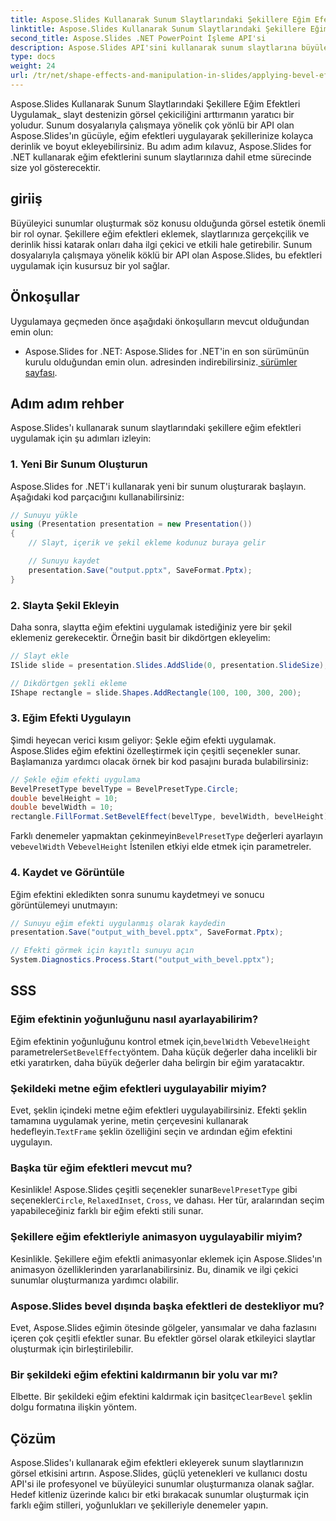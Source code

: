 ```yaml
---
title: Aspose.Slides Kullanarak Sunum Slaytlarındaki Şekillere Eğim Efektleri Uygulamak
linktitle: Aspose.Slides Kullanarak Sunum Slaytlarındaki Şekillere Eğim Efektleri Uygulamak
second_title: Aspose.Slides .NET PowerPoint İşleme API'si
description: Aspose.Slides API'sini kullanarak sunum slaytlarına büyüleyici eğim efektleri uygulayın. Adım adım kılavuz ve kaynak koduyla görsel çekiciliği artırın. Dinamik sunumlar için eğim efektlerinin nasıl uygulanacağını öğrenin.
type: docs
weight: 24
url: /tr/net/shape-effects-and-manipulation-in-slides/applying-bevel-effects-shapes/
---
```

Aspose.Slides Kullanarak Sunum Slaytlarındaki Şekillere Eğim Efektleri Uygulamak_ slayt destenizin görsel çekiciliğini arttırmanın yaratıcı bir yoludur. Sunum dosyalarıyla çalışmaya yönelik çok yönlü bir API olan Aspose.Slides'ın gücüyle, eğim efektleri uygulayarak şekillerinize kolayca derinlik ve boyut ekleyebilirsiniz. Bu adım adım kılavuz, Aspose.Slides for .NET kullanarak eğim efektlerini sunum slaytlarınıza dahil etme sürecinde size yol gösterecektir.

## giriiş

Büyüleyici sunumlar oluşturmak söz konusu olduğunda görsel estetik önemli bir rol oynar. Şekillere eğim efektleri eklemek, slaytlarınıza gerçekçilik ve derinlik hissi katarak onları daha ilgi çekici ve etkili hale getirebilir. Sunum dosyalarıyla çalışmaya yönelik köklü bir API olan Aspose.Slides, bu efektleri uygulamak için kusursuz bir yol sağlar.

## Önkoşullar

Uygulamaya geçmeden önce aşağıdaki önkoşulların mevcut olduğundan emin olun:

-  Aspose.Slides for .NET: Aspose.Slides for .NET'in en son sürümünün kurulu olduğundan emin olun. adresinden indirebilirsiniz.[ sürümler sayfası](https://releases.aspose.com/slides/net/).

## Adım adım rehber

Aspose.Slides'ı kullanarak sunum slaytlarındaki şekillere eğim efektleri uygulamak için şu adımları izleyin:

### 1. Yeni Bir Sunum Oluşturun

Aspose.Slides for .NET'i kullanarak yeni bir sunum oluşturarak başlayın. Aşağıdaki kod parçacığını kullanabilirsiniz:

```csharp
// Sunuyu yükle
using (Presentation presentation = new Presentation())
{
    // Slayt, içerik ve şekil ekleme kodunuz buraya gelir

    // Sunuyu kaydet
    presentation.Save("output.pptx", SaveFormat.Pptx);
}
```

### 2. Slayta Şekil Ekleyin

Daha sonra, slaytta eğim efektini uygulamak istediğiniz yere bir şekil eklemeniz gerekecektir. Örneğin basit bir dikdörtgen ekleyelim:

```csharp
// Slayt ekle
ISlide slide = presentation.Slides.AddSlide(0, presentation.SlideSize);

// Dikdörtgen şekli ekleme
IShape rectangle = slide.Shapes.AddRectangle(100, 100, 300, 200);
```

### 3. Eğim Efekti Uygulayın

Şimdi heyecan verici kısım geliyor: Şekle eğim efekti uygulamak. Aspose.Slides eğim efektini özelleştirmek için çeşitli seçenekler sunar. Başlamanıza yardımcı olacak örnek bir kod pasajını burada bulabilirsiniz:

```csharp
// Şekle eğim efekti uygulama
BevelPresetType bevelType = BevelPresetType.Circle;
double bevelHeight = 10;
double bevelWidth = 10;
rectangle.FillFormat.SetBevelEffect(bevelType, bevelWidth, bevelHeight);
```

 Farklı denemeler yapmaktan çekinmeyin`BevelPresetType` değerleri ayarlayın ve`bevelWidth` Ve`bevelHeight` İstenilen etkiyi elde etmek için parametreler.

### 4. Kaydet ve Görüntüle

Eğim efektini ekledikten sonra sunumu kaydetmeyi ve sonucu görüntülemeyi unutmayın:

```csharp
// Sunuyu eğim efekti uygulanmış olarak kaydedin
presentation.Save("output_with_bevel.pptx", SaveFormat.Pptx);

// Efekti görmek için kayıtlı sunuyu açın
System.Diagnostics.Process.Start("output_with_bevel.pptx");
```

## SSS

### Eğim efektinin yoğunluğunu nasıl ayarlayabilirim?

 Eğim efektinin yoğunluğunu kontrol etmek için,`bevelWidth` Ve`bevelHeight` parametreler`SetBevelEffect`yöntem. Daha küçük değerler daha incelikli bir etki yaratırken, daha büyük değerler daha belirgin bir eğim yaratacaktır.

### Şekildeki metne eğim efektleri uygulayabilir miyim?

 Evet, şeklin içindeki metne eğim efektleri uygulayabilirsiniz. Efekti şeklin tamamına uygulamak yerine, metin çerçevesini kullanarak hedefleyin.`TextFrame` şeklin özelliğini seçin ve ardından eğim efektini uygulayın.

### Başka tür eğim efektleri mevcut mu?

 Kesinlikle! Aspose.Slides çeşitli seçenekler sunar`BevelPresetType` gibi seçenekler`Circle`, `RelaxedInset`, `Cross`, ve dahası. Her tür, aralarından seçim yapabileceğiniz farklı bir eğim efekti stili sunar.

### Şekillere eğim efektleriyle animasyon uygulayabilir miyim?

Kesinlikle. Şekillere eğim efektli animasyonlar eklemek için Aspose.Slides'ın animasyon özelliklerinden yararlanabilirsiniz. Bu, dinamik ve ilgi çekici sunumlar oluşturmanıza yardımcı olabilir.

### Aspose.Slides bevel dışında başka efektleri de destekliyor mu?

Evet, Aspose.Slides eğimin ötesinde gölgeler, yansımalar ve daha fazlasını içeren çok çeşitli efektler sunar. Bu efektler görsel olarak etkileyici slaytlar oluşturmak için birleştirilebilir.

### Bir şekildeki eğim efektini kaldırmanın bir yolu var mı?

 Elbette. Bir şekildeki eğim efektini kaldırmak için basitçe`ClearBevel` şeklin dolgu formatına ilişkin yöntem.

## Çözüm

Aspose.Slides'ı kullanarak eğim efektleri ekleyerek sunum slaytlarınızın görsel etkisini artırın. Aspose.Slides, güçlü yetenekleri ve kullanıcı dostu API'si ile profesyonel ve büyüleyici sunumlar oluşturmanıza olanak sağlar. Hedef kitleniz üzerinde kalıcı bir etki bırakacak sunumlar oluşturmak için farklı eğim stilleri, yoğunlukları ve şekilleriyle denemeler yapın.